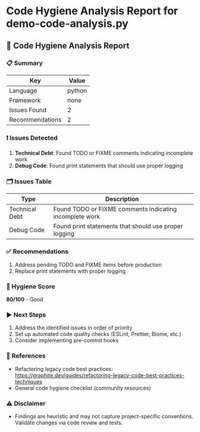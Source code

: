 # Code Hygiene Analysis Report for demo-code-analysis.py

## 🧹 Code Hygiene Analysis Report

### 📋 Summary
| Key | Value |
|---|---|
| Language | python |
| Framework | none |
| Issues Found | 2 |
| Recommendations | 2 |

### ❗ Issues Detected
1. **Technical Debt**: Found TODO or FIXME comments indicating incomplete work
2. **Debug Code**: Found print statements that should use proper logging

### 🗂️ Issues Table
| Type | Description |
|---|---|
| Technical Debt | Found TODO or FIXME comments indicating incomplete work |
| Debug Code | Found print statements that should use proper logging |


### ✅ Recommendations
1. Address pending TODO and FIXME items before production
2. Replace print statements with proper logging

### 🧮 Hygiene Score
**80/100** - Good

### ▶️ Next Steps
1. Address the identified issues in order of priority
2. Set up automated code quality checks (ESLint, Prettier, Biome, etc.)
3. Consider implementing pre-commit hooks

### 🔗 References
- Refactoring legacy code best practices: https://graphite.dev/guides/refactoring-legacy-code-best-practices-techniques
- General code hygiene checklist (community resources)


### ⚠️ Disclaimer
- Findings are heuristic and may not capture project-specific conventions. Validate changes via code review and tests.
